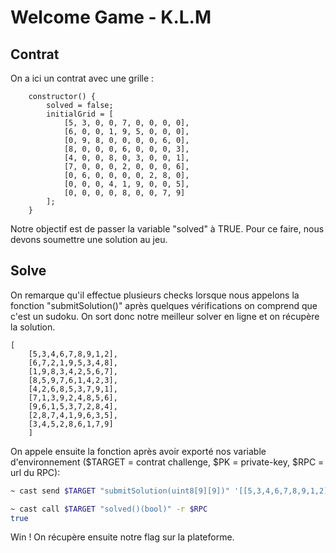 # Welcome Game - K.L.M

## Contrat
On a ici un contrat avec une grille :
```solidity
    constructor() {
        solved = false;
        initialGrid = [
            [5, 3, 0, 0, 7, 0, 0, 0, 0],
            [6, 0, 0, 1, 9, 5, 0, 0, 0],
            [0, 9, 8, 0, 0, 0, 0, 6, 0],
            [8, 0, 0, 0, 6, 0, 0, 0, 3],
            [4, 0, 0, 8, 0, 3, 0, 0, 1],
            [7, 0, 0, 0, 2, 0, 0, 0, 6],
            [0, 6, 0, 0, 0, 0, 2, 8, 0],
            [0, 0, 0, 4, 1, 9, 0, 0, 5],
            [0, 0, 0, 0, 8, 0, 0, 7, 9]
        ];
    }
```
Notre objectif est de passer la variable "solved" à TRUE. Pour ce faire, nous devons soumettre une solution au jeu.

## Solve
On remarque qu'il effectue plusieurs checks lorsque nous appelons la fonction "submitSolution()" après quelques vérifications on comprend que c'est un sudoku. On sort donc notre meilleur solver en ligne et on récupère la solution.

```solidity
[
    [5,3,4,6,7,8,9,1,2],
    [6,7,2,1,9,5,3,4,8],
    [1,9,8,3,4,2,5,6,7],
    [8,5,9,7,6,1,4,2,3],
    [4,2,6,8,5,3,7,9,1],
    [7,1,3,9,2,4,8,5,6],
    [9,6,1,5,3,7,2,8,4],
    [2,8,7,4,1,9,6,3,5],
    [3,4,5,2,8,6,1,7,9]
    ]
```
On appele ensuite la fonction après avoir exporté nos variable d'environnement ($TARGET = contrat challenge, $PK = private-key, $RPC = url du RPC):

```bash
~ cast send $TARGET "submitSolution(uint8[9][9])" '[[5,3,4,6,7,8,9,1,2],[6,7,2,1,9,5,3,4,8],[1,9,8,3,4,2,5,6,7],[8,5,9,7,6,1,4,2,3],[4,2,6,8,5,3,7,9,1],[7,1,3,9,2,4,8,5,6],[9,6,1,5,3,7,2,8,4],[2,8,7,4,1,9,6,3,5],[3,4,5,2,8,6,1,7,9]]' -r $RPC --private-key $PK

~ cast call $TARGET "solved()(bool)" -r $RPC
true
```

Win !
On récupère ensuite notre flag sur la plateforme.
